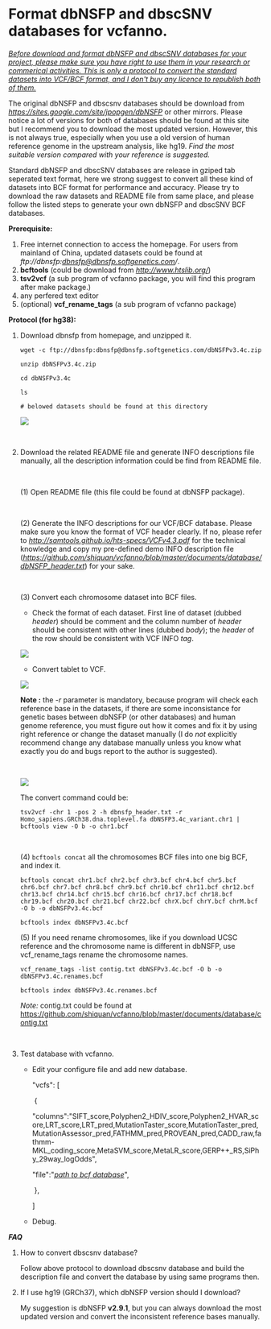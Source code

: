 
Format dbNSFP and dbscSNV databases for vcfanno.
==================================

*<u>Before download and format dbNSFP and dbscSNV databases for your project, please make sure you have right to use them in your research or commerical activities. This is only a protocol to convert the standard datasets into VCF/BCF format, and I don't buy any licence to republish both of them.</u>*

 The original dbNSFP and dbscsnv databases should be download from *https://sites.google.com/site/jpopgen/dbNSFP* or other mirrors. Please notice a lot of versions for both of databases should be found at this site but I recommend  you to download the most updated version. However, this is not always true, especially when you use a old version of human reference genome in the upstream analysis, like hg19. *Find the most suitable version compared with your reference is suggested.*



Standard dbNSFP and dbscSNV databases are release in gziped tab seperated text format, here we strong suggest to convert all these kind of datasets into BCF format for performance and accuracy. Please try to download the raw datasets and README file from same place, and please follow the listed steps to generate your own dbNSFP and dbscSNV BCF databases.



**Prerequisite:**

1. Free internet connection to access the homepage. For users from mainland of China, updated datasets could be found at *ftp://dbnsfp:dbnsfp@dbnsfp.softgenetics.com/*.
2. **bcftools**  (could be download from *http://www.htslib.org/*)
3. **tsv2vcf**    (a sub program of vcfanno package, you will find this program after make package.)
4. any perfered text editor
5. (optional) **vcf_rename_tags** (a sub program of vcfanno package)




**Protocol (for hg38):**

1. Download dbnsfp from homepage, and unzipped it.

   `wget -c ftp://dbnsfp:dbnsfp@dbnsfp.softgenetics.com/dbNSFPv3.4c.zip`

   `unzip dbNSFPv3.4c.zip ` 

   `cd dbNSFPv3.4c`

   `ls`

   `# belowed datasets should be found at this directory`

   ![](https://github.com/shiquan/vcfanno/blob/master/documents/database/dbNSFP_files.png)

   ​

2. Download the related README file and generate INFO descriptions file manually, all the description information could be find from README file.

   ​

   (1) Open README file (this file could be found at dbNSFP package).

   ​

   (2) Generate the INFO descriptions for our VCF/BCF database. Please make sure you know the format of VCF header clearly. If no, please refer to *http://samtools.github.io/hts-specs/VCFv4.3.pdf* for the technical knowledge and copy my pre-defined demo INFO description file (*https://github.com/shiquan/vcfanno/blob/master/documents/database/dbNSFP_header.txt*) for your sake.

   ​

   (3)  Convert each chromosome dataset into BCF files. 

   * Check the format of each dataset. First line of dataset (dubbed *header*) should be comment and the column number of *header* should be consistent with other lines (dubbed *body*); the *header* of the row should be consistent with VCF INFO *tag*.

   ![](https://github.com/shiquan/vcfanno/blob/master/documents/database/dbNSFP_header.png)

   * Convert tablet to VCF.

   ![](https://github.com/shiquan/vcfanno/blob/master/documents/database/tsv2vcf.png)

   **Note :**  the *-r* parameter is mandatory, because program will check each reference base in the datasets, if there are some inconsistance for genetic bases between dbNSFP (or other databases) and human genome reference, you must figure out how it comes and fix it by using right reference or change the dataset manually (I do *not* explicitly recommend change any database manually unless you know what exactly you do and bugs report to the author is suggested).

   ​

   ![](https://github.com/shiquan/vcfanno/blob/master/documents/database/tsv2vcf_con.png)

   The convert command could be:

   `tsv2vcf -chr 1 -pos 2 -h dbnsfp_header.txt -r Homo_sapiens.GRCh38.dna.toplevel.fa dbNSFP3.4c_variant.chr1 | bcftools view -O b -o chr1.bcf`

   ​

   (4)  `bcftools concat` all the chromosomes BCF files into one big BCF, and index it.

   `bcftools concat chr1.bcf chr2.bcf chr3.bcf chr4.bcf chr5.bcf chr6.bcf chr7.bcf chr8.bcf chr9.bcf chr10.bcf chr11.bcf chr12.bcf chr13.bcf chr14.bcf chr15.bcf chr16.bcf chr17.bcf chr18.bcf chr19.bcf chr20.bcf chr21.bcf chr22.bcf chrX.bcf chrY.bcf chrM.bcf -O b -o dbNSFPv3.4c.bcf`

   `bcftools index dbNSFPv3.4c.bcf ` 

   (5)  If you need rename chromosomes, like if you download UCSC reference and the chromosome name is different in dbNSFP, use vcf_rename_tags rename the chromosome names.

   `vcf_rename_tags -list contig.txt dbNSFPv3.4c.bcf -O b -o dbNSFPv3.4c.renames.bcf`

   `bcftools index dbNSFPv3.4c.renames.bcf`

   *Note:* contig.txt could be found at https://github.com/shiquan/vcfanno/blob/master/documents/database/contig.txt

   ​

3. Test database with vcfanno.

   * Edit your configure file and add new database.

     "vcfs": [

     ​	{

     "columns":"SIFT_score,Polyphen2_HDIV_score,Polyphen2_HVAR_score,LRT_score,LRT_pred,MutationTaster_score,MutationTaster_pred,MutationAssessor_pred,FATHMM_pred,PROVEAN_pred,CADD_raw,fathmm-MKL_coding_score,MetaSVM_score,MetaLR_score,GERP++_RS,SiPhy_29way_logOdds",

     "file":"*<u>path to bcf database</u>*",

     ​	},

     ]

   * Debug.




***FAQ***

1. How to convert dbscsnv database?

   Follow above protocol to download dbscsnv database and build the description file and convert the database by using same programs then.

2. If I use hg19 (GRCh37), which dbNSFP version should I download?

   My suggestion is dbNSFP **v2.9.1**, but you can always download the most updated version and convert the inconsistent reference bases manually.

   ​



